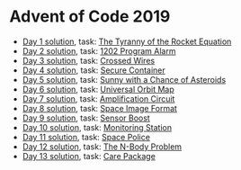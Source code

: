 # Advent of Code 2019
* [Day 1 solution](Day%201/1.py), task: [The Tyranny of the Rocket Equation](https://adventofcode.com/2019/day/1)
* [Day 2 solution](Day%202/2.py), task: [1202 Program Alarm](https://adventofcode.com/2019/day/2)
* [Day 3 solution](Day%203/3.py), task: [Crossed Wires](https://adventofcode.com/2019/day/3)
* [Day 4 solution](Day%204/4.py), task: [Secure Container](https://adventofcode.com/2019/day/4)
* [Day 5 solution](Day%205/5.py), task: [Sunny with a Chance of Asteroids](https://adventofcode.com/2019/day/5)
* [Day 6 solution](Day%206/6.py), task: [Universal Orbit Map](https://adventofcode.com/2019/day/6)
* [Day 7 solution](Day%207/7.py), task: [Amplification Circuit](https://adventofcode.com/2019/day/7)
* [Day 8 solution](Day%208/8.py), task: [Space Image Format](https://adventofcode.com/2019/day/8)
* [Day 9 solution](Day%209/9.py), task: [Sensor Boost](https://adventofcode.com/2019/day/9)
* [Day 10 solution](Day%2010/10.py), task: [Monitoring Station](https://adventofcode.com/2019/day/10)
* [Day 11 solution](Day%2011/11.py), task: [Space Police](https://adventofcode.com/2019/day/11)
* [Day 12 solution](Day%2012/12.py), task: [The N-Body Problem](https://adventofcode.com/2019/day/12)
* [Day 13 solution](Day%2013/13.py), task: [Care Package](https://adventofcode.com/2019/day/13)
